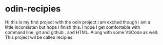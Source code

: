 # odin-recipies 
Hi this is my first project with the odin project i am excited though i am a little inconsisten but hope I finish this. 
I hope I get comfortable with command line, git and github , and HTML.
Along with some VSCode as well.
This project wil be called recipies.
